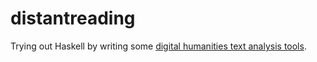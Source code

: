 # distantreading

Trying out Haskell by writing some [digital humanities text analysis tools](http://dh101.humanities.ucla.edu/?page_id=48).
